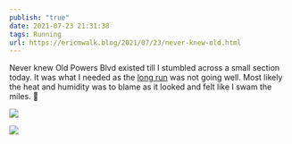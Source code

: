 ```yaml
---
publish: "true"
date: 2021-07-23 21:31:38
tags: Running
url: https://ericmwalk.blog/2021/07/23/never-knew-old.html
---
```


Never knew Old Powers Blvd existed till I stumbled across a small section today. It was what I needed as the [long run](https://www.strava.com/activities/5674291231) was not going well. Most likely the heat and humidity was to blame as it looked and felt like I swam the miles. 🥵



![](https://ericmwalk.blog/uploads/2021/5cab56f680.jpg)

![](https://ericmwalk.blog/uploads/2021/15b0ecd885.jpg)